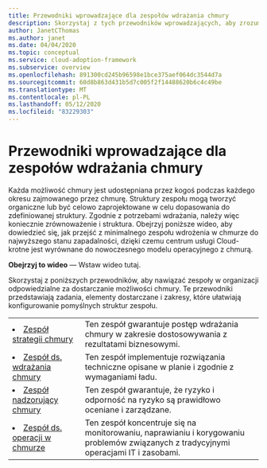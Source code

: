 ```yaml
---
title: Przewodniki wprowadzające dla zespołów wdrażania chmury
description: Skorzystaj z tych przewodników wprowadzających, aby zrozumieć cele i obowiązki zespołów odpowiedzialnych za wysiłki związane z wdrażaniem chmur. Przewodniki te zapewniają Przewodnik po platformie wdrażania chmury.
author: JanetCThomas
ms.author: janet
ms.date: 04/04/2020
ms.topic: conceptual
ms.service: cloud-adoption-framework
ms.subservice: overview
ms.openlocfilehash: 891300cd245b96598e1bce375aef064dc3544d7a
ms.sourcegitcommit: 60d8b863d431b5d7c005f2f14488620b6c4c49be
ms.translationtype: MT
ms.contentlocale: pl-PL
ms.lasthandoff: 05/12/2020
ms.locfileid: "83229303"
---
```

# <a name="getting-started-guides-for-cloud-adoption-teams"></a>Przewodniki wprowadzające dla zespołów wdrażania chmury

Każda możliwość chmury jest udostępniana przez kogoś podczas każdego okresu zajmowanego przez chmurę. Struktury zespołu mogą tworzyć organiczne lub być celowo zaprojektowane w celu dopasowania do zdefiniowanej struktury. Zgodnie z potrzebami wdrażania, należy więc koniecznie zrównoważenie i struktura. Obejrzyj poniższe wideo, aby dowiedzieć się, jak przejść z minimalnego zespołu wdrożenia w chmurze do najwyższego stanu zapadalności, dzięki czemu centrum usługi Cloud-krotne jest wyrównane do nowoczesnego modelu operacyjnego z chmurą.

<!-- TODO -->
**Obejrzyj to wideo** — Wstaw wideo tutaj.

Skorzystaj z poniższych przewodników, aby nawiązać zespoły w organizacji odpowiedzialne za dostarczanie możliwości chmury. Te przewodniki przedstawiają zadania, elementy dostarczane i zakresy, które ułatwiają konfigurowanie pomyślnych struktur zespołu.

<!-- markdownlint-disable MD033 -->

| | |
|---|---|
| <li> [Zespół strategii chmury](./team/cloud-strategy.md)     | Ten zespół gwarantuje postęp wdrażania chmury w zakresie dostosowywania z rezultatami biznesowymi.                                |
| <li> [Zespół ds. wdrażania chmury](./team/cloud-adoption.md)     | Ten zespół implementuje rozwiązania techniczne opisane w planie i zgodnie z wymaganiami ładu.             |
| <li> [Zespół nadzorujący chmury](./team/cloud-governance.md) | Ten zespół gwarantuje, że ryzyko i odporność na ryzyko są prawidłowo oceniane i zarządzane.                                         |
| <li> [Zespół ds. operacji w chmurze](./team/cloud-operations.md) | Ten zespół koncentruje się na monitorowaniu, naprawianiu i korygowaniu problemów związanych z tradycyjnymi operacjami IT i zasobami. |
